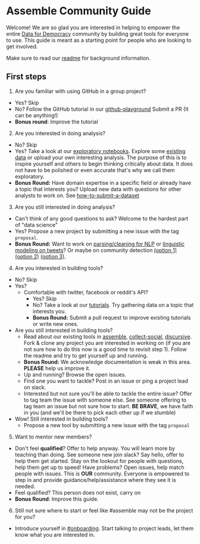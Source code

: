 # Assemble Community Guide
Welcome! We are so glad you are interested in helping to empower the entire [Data for Democracy](https://github.com/Data4Democracy/read-this-first) community by building great tools for everyone to use. This guide is meant as a starting point for people who are looking to get involved.

Make sure to read our [readme](https://github.com/Data4Democracy/assemble) for background information.

## First steps

1. Are you familiar with using GitHub in a group project?
  * Yes? Skip
  * No? Follow the GitHub tutorial in our [github-playground](https://github.com/Data4Democracy/github-playground) Submit a PR (It can be anything!)
  * **Bonus round**: Improve the tutorial
2. Are you interested in doing analysis?
  * No? Skip
  * Yes? Take a look at our [exploratory notebooks](https://github.com/Data4Democracy/assemble/tree/master/exploratory_notebooks). Explore some [existing data](https://github.com/Data4Democracy/assemble/tree/master/data) or upload your own interesting analysis. The purpose of this is to inspire yourself and others to begin thinking critically about data. It does not have to be polished or even accurate that's why we call them exploratory.
  * **Bonus Round:** Have domain expertise in a specific field or already have a topic that interests you? Upload new data with questions for other analysts to work on. See [how-to-submit-a-dataset](https://github.com/Data4Democracy/assemble/blob/master/data/how_to_submit_dataset.md)
3. Are you still interested in doing analysis?
  * Can't think of any good questions to ask? Welcome to the hardest part of "data science"
  * Yes? Propose a new project by submitting a new issue with the tag `proposal`.
  * **Bonus Round:** Want to work on [parsing/cleaning for NLP](https://github.com/Data4Democracy/assemble/issues/25) or [linguistic modeling on tweets](https://github.com/Data4Democracy/assemble/issues/26)? Or maybe on community detection [(option 1)](https://github.com/Data4Democracy/assemble/issues/23) [(option 2)](https://github.com/Data4Democracy/assemble/issues/22) [(option 3)](https://github.com/Data4Democracy/assemble/issues/21).
4. Are you interested in building tools?
  * No? Skip
  * Yes?
    * Comfortable with twitter, facebook or reddit's API?
      * Yes? Skip
      * No? Take a look at our [tutorials](https://github.com/Data4Democracy/tutorials). Try gathering data on a topic that interests you.
      * **Bonus Round:** Submit a pull request to improve existing tutorials or write new ones.
  * Are you still interested in building tools?
    * Read about our existing tools in [assemble](https://github.com/Data4Democracy/assemble), [collect-social](https://github.com/Data4Democracy/collect-social), [discursive](https://github.com/Data4Democracy/discursive). Fork & clone any project you are interested in working on (if you are not sure how to do this now is a good time to revisit step 1). Follow the readme and try to get yourself up and running.
    * **Bonus Round:** We acknowledge documentation is weak in this area. **PLEASE** help us improve it.
    * Up and running? Browse the open issues.
    * Find one you want to tackle? Post in an issue or ping a project lead on slack.
    * Interested but not sure you'll be able to tackle the entire issue? Offer to tag team the issue with someone else. See someone offering to tag team an issue but not sure how to start. **BE BRAVE**, we have faith in you (and we'll be there to pick each other up if we stumble)
  * Wow! Still interested in building tools?
    * Propose a new tool by submitting a new issue with the tag `proposal`
5. Want to mentor new members?
  * Don't feel **qualified**? Offer to help anyway. You will learn more by teaching than doing. See someone new join slack? Say hello, offer to help them get started. Stay on the lookout for people with questions, help them get up to speed! Have problems? Open issues, help match people with issues. This is **OUR** community. Everyone is empowered to step in and provide guidance/help/assistance where they see it is needed.
  * Feel qualified? This person does not exist, carry on
  * **Bonus Round**: Improve this guide.
6. Still not sure where to start or feel like #assemble may not be the project for you?
  * Introduce yourself in [#onboarding]((https://datafordemocracy.slack.com/messages/assemble/)). Start talking to project leads, let them know what you are interested in.
